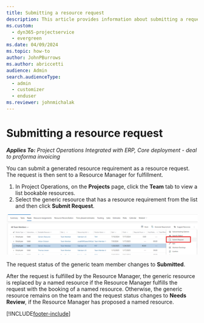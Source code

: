 ```yaml
---
title: Submitting a resource request
description: This article provides information about submitting a request for a project resource.
ms.custom: 
  - dyn365-projectservice
  - evergreen
ms.date: 04/09/2024
ms.topic: how-to
author: JohnPBurrows
ms.author: abriccetti
audience: Admin
search.audienceType: 
  - admin
  - customizer
  - enduser
ms.reviewer: johnmichalak
---
```

# Submitting a resource request

_**Applies To:** Project Operations Integrated with ERP, Core deployment - deal to proforma invoicing_

You can submit a generated resource requirement as a resource request. The request is then sent to a Resource Manager for fulfillment.

1. In Project Operations, on the **Projects** page, click the **Team** tab to view a list bookable resources. 
2. Select the generic resource that has a resource requirement from the list and then click **Submit Request**.

![Submitting a resource request.](media/submit-request.png)

The request status of the generic team member changes to **Submitted**.

After the request is fulfilled by the Resource Manager, the generic resource is replaced by a named resource if the Resource Manager fulfills the request with the booking of a named resource. Otherwise, the generic resource remains on the team and the request status changes to **Needs Review**, if the Resource Manager has proposed a named resource.


[!INCLUDE[footer-include](../includes/footer-banner.md)]
